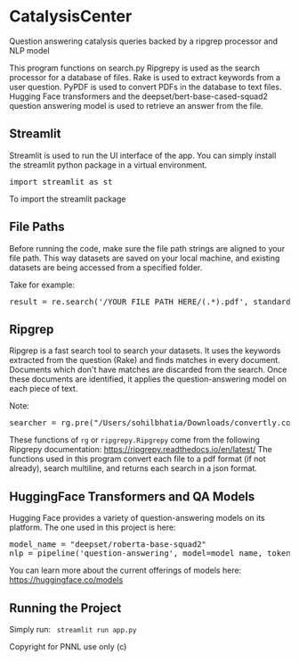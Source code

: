# CatalysisCenter
Question answering catalysis queries backed by a ripgrep processor and NLP model

This program functions on search.py 
Ripgrepy is used as the search processor for a database of files. Rake is used to extract keywords from a user question. PyPDF is used to convert PDFs in the database to text files. Hugging Face transformers and the deepset/bert-base-cased-squad2 question answering model is used to retrieve an answer from the file. 

## Streamlit
Streamlit is used to run the UI interface of the app. You can simply install the streamlit python package in a virtual environment.
<pre>import streamlit as st </pre>
To import the streamlit package

## File Paths
Before running the code, make sure the file path strings are aligned to your file path. This way datasets are saved on your local machine, and existing datasets are being accessed from a specified folder.

Take for example:
<pre>result = re.search('/YOUR FILE PATH HERE/(.*).pdf', standard)</pre>

## Ripgrep
Ripgrep is a fast search tool to search your datasets. It uses the keywords extracted from the question (Rake) and finds matches in every document. Documents which don't have matches are discarded from the search. Once these documents are identified, it applies the question-answering model on each piece of text.

Note:
<pre>searcher = rg.pre("/Users/sohilbhatia/Downloads/convertly.command").pre_glob("*.pdf").multiline().smart_case().json().H().n().run().as_json</pre>
These functions of <code>rg</code> or <code>ripgrepy.Ripgrepy</code> come from the following Ripgrepy documentation: https://ripgrepy.readthedocs.io/en/latest/
The functions used in this program convert each file to a pdf format (if not already), search multiline, and returns each search in a json format.

## HuggingFace Transformers and QA Models
Hugging Face provides a variety of question-answering models on its platform. The one used in this project is here:
<pre>
model_name = "deepset/roberta-base-squad2"
nlp = pipeline('question-answering', model=model_name, tokenizer=model_name)
</pre>
You can learn more about the current offerings of models here: https://huggingface.co/models

## Running the Project
Simply run:
<code> streamlit run app.py </code>





Copyright for PNNL use only (c)
